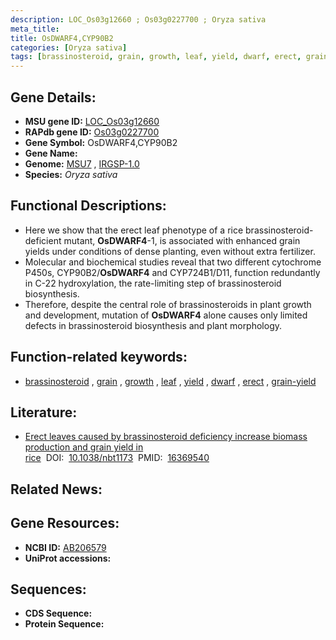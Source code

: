 ```yaml
---
description: LOC_Os03g12660 ; Os03g0227700 ; Oryza sativa
meta_title:
title: OsDWARF4,CYP90B2
categories: [Oryza sativa]
tags: [brassinosteroid, grain, growth, leaf, yield, dwarf, erect, grain yield]
---
```


## Gene Details:
- **MSU gene ID:** [LOC_Os03g12660](http://rice.uga.edu/cgi-bin/ORF_infopage.cgi?orf=LOC_Os03g12660)  
- **RAPdb gene ID:** [Os03g0227700](https://rapdb.dna.affrc.go.jp/locus/?name=Os03g0227700)  
- **Gene Symbol:** OsDWARF4,CYP90B2
- **Gene Name:**
- **Genome:**  [MSU7](http://rice.uga.edu/)&nbsp;,&nbsp;[IRGSP-1.0](https://rapdb.dna.affrc.go.jp/download/irgsp1.html)
- **Species:** *Oryza sativa*

## Functional Descriptions:
   - Here we show that the erect leaf phenotype of a rice brassinosteroid-deficient mutant, **OsDWARF4**-1, is associated with enhanced grain yields under conditions of dense planting, even without extra fertilizer.
   - Molecular and biochemical studies reveal that two different cytochrome P450s, CYP90B2/**OsDWARF4** and CYP724B1/D11, function redundantly in C-22 hydroxylation, the rate-limiting step of brassinosteroid biosynthesis.
   - Therefore, despite the central role of brassinosteroids in plant growth and development, mutation of **OsDWARF4** alone causes only limited defects in brassinosteroid biosynthesis and plant morphology.

## Function-related keywords:
   - [brassinosteroid](/tags/brassinosteroid/)&nbsp;,&nbsp;[grain](/tags/grain/)&nbsp;,&nbsp;[growth](/tags/growth/)&nbsp;,&nbsp;[leaf](/tags/leaf/)&nbsp;,&nbsp;[yield](/tags/yield/)&nbsp;,&nbsp;[dwarf](/tags/dwarf/)&nbsp;,&nbsp;[erect](/tags/erect/)&nbsp;,&nbsp;[grain-yield](/tags/grain-yield/)

## Literature:
   - [Erect leaves caused by brassinosteroid deficiency increase biomass production and grain yield in rice](https://www.doi.org/10.1038/nbt1173)&nbsp;&nbsp;DOI:&nbsp;&nbsp;[10.1038/nbt1173](https://www.doi.org/10.1038/nbt1173)&nbsp;&nbsp;PMID:&nbsp;&nbsp;[16369540](https://pubmed.ncbi.nlm.nih.gov/16369540/)

## Related News:

## Gene Resources:
- **NCBI ID:**  [AB206579](http://www.ncbi.nlm.nih.gov/nuccore/AB206579)
- **UniProt accessions:** [](https://www.uniprot.org/uniprotkb//entry)

## Sequences:
- **CDS Sequence:**
- **Protein Sequence:**
